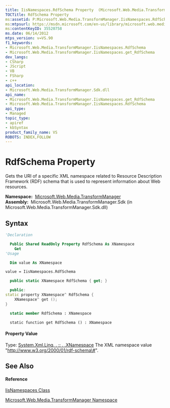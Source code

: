 ```yaml
---
title: IisNamespaces.RdfSchema Property  (Microsoft.Web.Media.TransformManager)
TOCTitle: RdfSchema Property
ms:assetid: P:Microsoft.Web.Media.TransformManager.IisNamespaces.RdfSchema
ms:mtpsurl: https://msdn.microsoft.com/en-us/library/microsoft.web.media.transformmanager.iisnamespaces.rdfschema(v=VS.90)
ms:contentKeyID: 35520758
ms.date: 06/14/2012
mtps_version: v=VS.90
f1_keywords:
- Microsoft.Web.Media.TransformManager.IisNamespaces.RdfSchema
- Microsoft.Web.Media.TransformManager.IisNamespaces.get_RdfSchema
dev_langs:
- CSharp
- JScript
- VB
- FSharp
- c++
api_location:
- Microsoft.Web.Media.TransformManager.Sdk.dll
api_name:
- Microsoft.Web.Media.TransformManager.IisNamespaces.get_RdfSchema
- Microsoft.Web.Media.TransformManager.IisNamespaces.RdfSchema
api_type:
- Managed
topic_type:
- apiref
- kbSyntax
product_family_name: VS
ROBOTS: INDEX,FOLLOW
---
```


# RdfSchema Property

Gets the URI of a specific XML namespace related to Resource Description Framework (RDF) schema that is used to represent information about Web resources.

**Namespace:**  [Microsoft.Web.Media.TransformManager](microsoft-web-media-transformmanager-namespace.md)  
**Assembly:**  Microsoft.Web.Media.TransformManager.Sdk (in Microsoft.Web.Media.TransformManager.Sdk.dll)

## Syntax

``` vb
'Declaration

  Public Shared ReadOnly Property RdfSchema As XNamespace
    Get
'Usage

  Dim value As XNamespace

value = IisNamespaces.RdfSchema
```

``` csharp
  public static XNamespace RdfSchema { get; }
```

``` c++
  public:
static property XNamespace^ RdfSchema {
    XNamespace^ get ();
}
```

``` fsharp
  static member RdfSchema : XNamespace
```

``` jscript
  static function get RdfSchema () : XNamespace
```

#### Property Value

Type: [System.Xml.Linq. . :: . .XNamespace](https://msdn.microsoft.com/en-us/library/bb291898\(v=vs.90\))  
The XML namespace value "http://www.w3.org/2000/01/rdf-schema\#".  

## See Also

#### Reference

[IisNamespaces Class](iisnamespaces-class-microsoft-web-media-transformmanager.md)

[Microsoft.Web.Media.TransformManager Namespace](microsoft-web-media-transformmanager-namespace.md)

